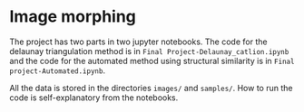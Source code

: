 # Image morphing

The project has two parts in two jupyter notebooks. The code for the delaunay triangulation method is in `Final Project-Delaunay_catlion.ipynb` and the code for the automated method using structural similarity is in `Final project-Automated.ipynb`.

All the data is stored in the directories `images/` and `samples/`. How to run the code is self-explanatory from the notebooks.
